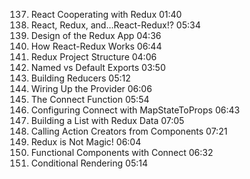 137. React Cooperating with Redux  01:40
138. React, Redux, and...React-Redux!?  05:34
139. Design of the Redux App  04:36
140. How React-Redux Works  06:44
141. Redux Project Structure  04:06
142. Named vs Default Exports  03:50
143. Building Reducers  05:12
144. Wiring Up the Provider  06:06
145. The Connect Function  05:54
146. Configuring Connect with MapStateToProps  06:43
147. Building a List with Redux Data  07:05
148. Calling Action Creators from Components  07:21
149. Redux is Not Magic!  06:04
150. Functional Components with Connect  06:32
151. Conditional Rendering  05:14